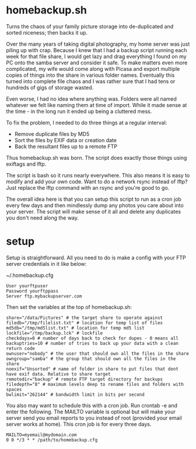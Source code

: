 homebackup.sh
=============

Turns the chaos of your family picture storage into de-duplicated and sorted niceness; then backs it up.


Over the many years of taking digital photography, my home server was just piling up with crap.  Because I knew that I had a backup script running each week for that file share, I would get lazy and drag everything I found on my PC onto the samba server and consider it safe. To make matters even more complicated, my wife would come along with Picasa and export multiple copies of things into the share in various folder names.  Eventually this turned into complete file chaos and I was rather sure that I had tens or hundreds of gigs of storage wasted.  

Even worse, I had no idea where anything was.  Folders were all named whatever we felt like naming them at time of import.  While it made sense at the time - in the long run it ended up being a cluttered mess.

To fix the problem, I needed to do three things at a regular interval:
* Remove duplicate files by MD5
* Sort the files by EXIF data or creation date
* Back the resultant files up to a remote FTP

Thus homebackup.sh was born.  The script does exactly those things using exiftags and lftp.

The script is bash so it runs nearly everywhere.  This also means it is easy to modify and add your own code.  Want to do a network rsync instead of lftp?  Just replace the lftp command with an rsync and you're good to go.

The overall idea here is that you can setup this script to run as a cron job every few days and then mindlessly dump any photos you care about into your server.  The script will make sense of it all and delete any duplicates you don't need along the way.



setup
=====

Setup is straightforward. All you need to do is make a config with your FTP server credentials in it like below:

~/.homebackup.cfg
```
User yourftpuser
Password yourftppass
Server ftp.mybackupserver.com
```

Then set the variables at the top of homebackup.sh:
```
share="/data/Pictures" # the target share to operate against
filedb="/tmp/filelist.txt" # location for temp list of files
md5db="/tmp/md5list.txt" # location for temp md5 list
lockfile="/tmp/backup.lck" # lockfile
checkdays=0 # number of days back to check for dupes - 0 means all
backuptries=10 # number of tries to back up your data with a clean return code
ownuser="nobody" # the user that should own all the files in the share
owngroup="samba" # the group that should own all the files in the share
noexif="Unsorted" # name of folder in share to put files that dont have exif data. Relative to share target
remotedir="backup" # remote FTP target directory for backups
filedepth="8" # maximum levels deep to rename files and folders with spaces
bwlimit="262144" # bandwidth limit in bits per second

```


You also may want to schedule this with a cron job.  Run crontab -e and enter the following.  The MAILTO variable is optional but will make your server send you email reports to you instead of root (provided your email server works at home).  This cron job is for every three days.  

```
MAILTO=myemail@mydomain.com
0 0 */3 * * /path/to/homebackup.cfg
```
